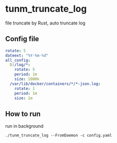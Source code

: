 tunm_truncate_log
==========
file truncate by Rust, auto truncate log 

## Config file
```yaml
rotate: 5
dateext: "%Y-%m-%d"
all_config:
  D:/log/*:
    rotate: 5
    period: 1m
    size: 1000k
  /var/lib/docker/containers/*/*-json.log:
    rotate: 1
    period: 1m
    size: 1m
```

## How to run
run in background
```shell
./tunm_truncate_log --FromDaemon -c config.yaml
```